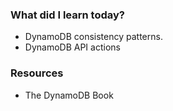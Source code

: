 ### What did I learn today?

- DynamoDB consistency patterns.
- DynamoDB API actions

### Resources
- The DynamoDB Book